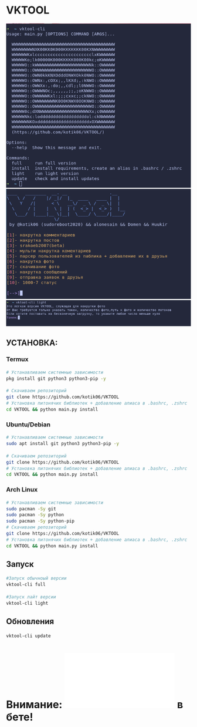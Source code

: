# VKTOOL


![Image](1.png)
![Image](2.png)
![Image](3.png)


## УСТАНОВКА:

### Termux

```bash
# Устанавливаем системные зависимости
pkg install git python3 python3-pip -y

# Скачиваем репозиторий
git clone https://github.com/kotik06/VKTOOL
# Установка питонячих библиотек + добавление алиаса в .bashrc, .zshrc
cd VKTOOL && python main.py install
```

### Ubuntu/Debian

```bash
# Устанавливаем системные зависимости
sudo apt install git python3 python3-pip -y

# Скачиваем репозиторий
git clone https://github.com/kotik06/VKTOOL
# Установка питонячих библиотек + добавление алиаса в .bashrc, .zshrc
cd VKTOOL && python main.py install
```

### Arch Linux

```bash
# Устанавливаем системные зависимости
sudo pacman -Sy git 
sudo pacman -Sy python
sudo pacman -Sy python-pip
# Скачиваем репозиторий
git clone https://github.com/kotik06/VKTOOL
# Установка питонячих библиотек + добавление алиаса в .bashrc, .zshrc
cd VKTOOL && python main.py install
```
## Запуск
```bash
#Запуск обычноый версии
vktool-cli full 

#Запуск лайт версии
vktool-cli light
```

## Обновления
```bash
vktool-cli update
```
# Внимание: ![srakoeb2007](srakoeb2007.py) в бете! 
